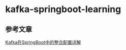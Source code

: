 # kafka-springboot-learning

## 参考文章
[Kafka在SpringBoot中的整合配置详解](https://www.jianshu.com/p/92487ba9052f?utm_campaign=haruki)